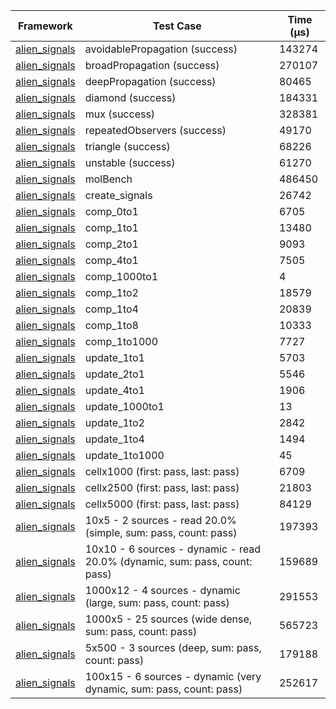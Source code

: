 | Framework | Test Case | Time (μs) |
| --- | --- | --- |
| [alien_signals](https://github.com/medz/alien-signals-dart) | avoidablePropagation (success) | 143274 |
| [alien_signals](https://github.com/medz/alien-signals-dart) | broadPropagation (success) | 270107 |
| [alien_signals](https://github.com/medz/alien-signals-dart) | deepPropagation (success) | 80465 |
| [alien_signals](https://github.com/medz/alien-signals-dart) | diamond (success) | 184331 |
| [alien_signals](https://github.com/medz/alien-signals-dart) | mux (success) | 328381 |
| [alien_signals](https://github.com/medz/alien-signals-dart) | repeatedObservers (success) | 49170 |
| [alien_signals](https://github.com/medz/alien-signals-dart) | triangle (success) | 68226 |
| [alien_signals](https://github.com/medz/alien-signals-dart) | unstable (success) | 61270 |
| [alien_signals](https://github.com/medz/alien-signals-dart) | molBench | 486450 |
| [alien_signals](https://github.com/medz/alien-signals-dart) | create_signals | 26742 |
| [alien_signals](https://github.com/medz/alien-signals-dart) | comp_0to1 | 6705 |
| [alien_signals](https://github.com/medz/alien-signals-dart) | comp_1to1 | 13480 |
| [alien_signals](https://github.com/medz/alien-signals-dart) | comp_2to1 | 9093 |
| [alien_signals](https://github.com/medz/alien-signals-dart) | comp_4to1 | 7505 |
| [alien_signals](https://github.com/medz/alien-signals-dart) | comp_1000to1 | 4 |
| [alien_signals](https://github.com/medz/alien-signals-dart) | comp_1to2 | 18579 |
| [alien_signals](https://github.com/medz/alien-signals-dart) | comp_1to4 | 20839 |
| [alien_signals](https://github.com/medz/alien-signals-dart) | comp_1to8 | 10333 |
| [alien_signals](https://github.com/medz/alien-signals-dart) | comp_1to1000 | 7727 |
| [alien_signals](https://github.com/medz/alien-signals-dart) | update_1to1 | 5703 |
| [alien_signals](https://github.com/medz/alien-signals-dart) | update_2to1 | 5546 |
| [alien_signals](https://github.com/medz/alien-signals-dart) | update_4to1 | 1906 |
| [alien_signals](https://github.com/medz/alien-signals-dart) | update_1000to1 | 13 |
| [alien_signals](https://github.com/medz/alien-signals-dart) | update_1to2 | 2842 |
| [alien_signals](https://github.com/medz/alien-signals-dart) | update_1to4 | 1494 |
| [alien_signals](https://github.com/medz/alien-signals-dart) | update_1to1000 | 45 |
| [alien_signals](https://github.com/medz/alien-signals-dart) | cellx1000 (first: pass, last: pass) | 6709 |
| [alien_signals](https://github.com/medz/alien-signals-dart) | cellx2500 (first: pass, last: pass) | 21803 |
| [alien_signals](https://github.com/medz/alien-signals-dart) | cellx5000 (first: pass, last: pass) | 84129 |
| [alien_signals](https://github.com/medz/alien-signals-dart) | 10x5 - 2 sources - read 20.0% (simple, sum: pass, count: pass) | 197393 |
| [alien_signals](https://github.com/medz/alien-signals-dart) | 10x10 - 6 sources - dynamic - read 20.0% (dynamic, sum: pass, count: pass) | 159689 |
| [alien_signals](https://github.com/medz/alien-signals-dart) | 1000x12 - 4 sources - dynamic (large, sum: pass, count: pass) | 291553 |
| [alien_signals](https://github.com/medz/alien-signals-dart) | 1000x5 - 25 sources (wide dense, sum: pass, count: pass) | 565723 |
| [alien_signals](https://github.com/medz/alien-signals-dart) | 5x500 - 3 sources (deep, sum: pass, count: pass) | 179188 |
| [alien_signals](https://github.com/medz/alien-signals-dart) | 100x15 - 6 sources - dynamic (very dynamic, sum: pass, count: pass) | 252617 |
